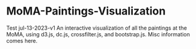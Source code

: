 # MoMA-Paintings-Visualization

Test jul-13-2023-v1
An interactive visualization of all the paintings at the MoMA, using d3.js, dc.js, crossfilter.js, and bootstrap.js.
Misc information comes here.
